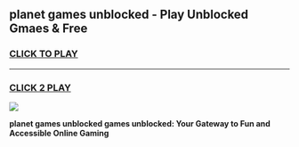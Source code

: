 
## planet games unblocked - Play Unblocked Gmaes & Free
<h3>
<a href="https://news.freeplayer.one?title=planet_games_unblocked&ref=16F">CLICK TO PLAY</a></h3>
<hr>

<h3>
<a href="https://news.freeplayer.one?title=planet_games_unblocked&ref=16F">CLICK 2 PLAY</a>
  
</h3>

<a href="https://news.freeplayer.one?title=planet_games_unblocked&ref=16F/"><img src="https://clearcache.store/games.png"></a>


**planet games unblocked games unblocked: Your Gateway to Fun and Accessible Online Gaming**
